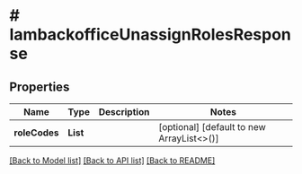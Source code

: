 # # IambackofficeUnassignRolesResponse


## Properties 


Name | Type | Description | Notes
------------ | ------------- | ------------- | -------------
**roleCodes**| **List<String>** |   | [optional] [default to new ArrayList<>()]


[[Back to Model list]](../../README.md#models) [[Back to API list]](../../README.md#endpoints) [[Back to README]](../../README.md)

